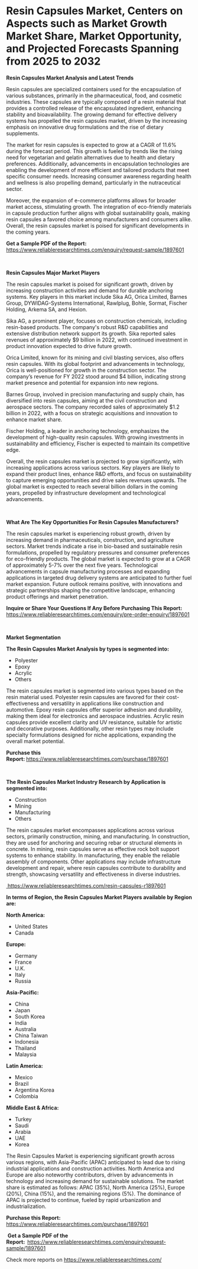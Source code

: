 <p><h1>Resin Capsules Market, Centers on Aspects such as Market Growth Market Share, Market Opportunity, and Projected Forecasts Spanning from 2025 to 2032</h1></p><p><strong>Resin Capsules Market Analysis and Latest Trends</strong></p>
<p><p>Resin capsules are specialized containers used for the encapsulation of various substances, primarily in the pharmaceutical, food, and cosmetic industries. These capsules are typically composed of a resin material that provides a controlled release of the encapsulated ingredient, enhancing stability and bioavailability. The growing demand for effective delivery systems has propelled the resin capsules market, driven by the increasing emphasis on innovative drug formulations and the rise of dietary supplements.</p><p>The market for resin capsules is expected to grow at a CAGR of 11.6% during the forecast period. This growth is fueled by trends like the rising need for vegetarian and gelatin alternatives due to health and dietary preferences. Additionally, advancements in encapsulation technologies are enabling the development of more efficient and tailored products that meet specific consumer needs. Increasing consumer awareness regarding health and wellness is also propelling demand, particularly in the nutraceutical sector.</p><p>Moreover, the expansion of e-commerce platforms allows for broader market access, stimulating growth. The integration of eco-friendly materials in capsule production further aligns with global sustainability goals, making resin capsules a favored choice among manufacturers and consumers alike. Overall, the resin capsules market is poised for significant developments in the coming years.</p></p>
<p><strong>Get a Sample PDF of the Report:&nbsp;</strong> <a href="https://www.reliableresearchtimes.com/enquiry/request-sample/1897601?utm_campaign=3311&utm_medium=2&utm_source=Github&utm_content=ia&utm_term=31032025&utm_id=resin-capsules">https://www.reliableresearchtimes.com/enquiry/request-sample/1897601</a></p>
<p>&nbsp;</p>
<p><strong>Resin Capsules Major Market Players</strong></p>
<p><p>The resin capsules market is poised for significant growth, driven by increasing construction activities and demand for durable anchoring systems. Key players in this market include Sika AG, Orica Limited, Barnes Group, DYWIDAG-Systems International, Rawlplug, Bohle, Sormat, Fischer Holding, Arkema SA, and Hexion.</p><p>Sika AG, a prominent player, focuses on construction chemicals, including resin-based products. The company's robust R&D capabilities and extensive distribution network support its growth. Sika reported sales revenues of approximately $9 billion in 2022, with continued investment in product innovation expected to drive future growth.</p><p>Orica Limited, known for its mining and civil blasting services, also offers resin capsules. With its global footprint and advancements in technology, Orica is well-positioned for growth in the construction sector. The company’s revenue for FY 2022 stood around $4 billion, indicating strong market presence and potential for expansion into new regions.</p><p>Barnes Group, involved in precision manufacturing and supply chain, has diversified into resin capsules, aiming at the civil construction and aerospace sectors. The company recorded sales of approximately $1.2 billion in 2022, with a focus on strategic acquisitions and innovation to enhance market share.</p><p>Fischer Holding, a leader in anchoring technology, emphasizes the development of high-quality resin capsules. With growing investments in sustainability and efficiency, Fischer is expected to maintain its competitive edge.</p><p>Overall, the resin capsules market is projected to grow significantly, with increasing applications across various sectors. Key players are likely to expand their product lines, enhance R&D efforts, and focus on sustainability to capture emerging opportunities and drive sales revenues upwards. The global market is expected to reach several billion dollars in the coming years, propelled by infrastructure development and technological advancements.</p></p>
<p>&nbsp;</p>
<p><strong>What Are The Key Opportunities For Resin Capsules Manufacturers?</strong></p>
<p><p>The resin capsules market is experiencing robust growth, driven by increasing demand in pharmaceuticals, construction, and agriculture sectors. Market trends indicate a rise in bio-based and sustainable resin formulations, propelled by regulatory pressures and consumer preferences for eco-friendly products. The global market is expected to grow at a CAGR of approximately 5-7% over the next five years. Technological advancements in capsule manufacturing processes and expanding applications in targeted drug delivery systems are anticipated to further fuel market expansion. Future outlook remains positive, with innovations and strategic partnerships shaping the competitive landscape, enhancing product offerings and market penetration.</p></p>
<p><strong>Inquire or Share Your Questions If Any Before Purchasing This Report:</strong> <a href="https://www.reliableresearchtimes.com/enquiry/pre-order-enquiry/1897601?utm_campaign=3311&utm_medium=2&utm_source=Github&utm_content=ia&utm_term=31032025&utm_id=resin-capsules">https://www.reliableresearchtimes.com/enquiry/pre-order-enquiry/1897601</a></p>
<p>&nbsp;</p>
<p><strong>Market Segmentation</strong></p>
<p><strong>The Resin Capsules Market Analysis by types is segmented into:</strong></p>
<p><ul><li>Polyester</li><li>Epoxy</li><li>Acrylic</li><li>Others</li></ul></p>
<p><p>The resin capsules market is segmented into various types based on the resin material used. Polyester resin capsules are favored for their cost-effectiveness and versatility in applications like construction and automotive. Epoxy resin capsules offer superior adhesion and durability, making them ideal for electronics and aerospace industries. Acrylic resin capsules provide excellent clarity and UV resistance, suitable for artistic and decorative purposes. Additionally, other resin types may include specialty formulations designed for niche applications, expanding the overall market potential.</p></p>
<p><strong>Purchase this Report:&nbsp;</strong><a href="https://www.reliableresearchtimes.com/purchase/1897601?utm_campaign=3311&utm_medium=2&utm_source=Github&utm_content=ia&utm_term=31032025&utm_id=resin-capsules">https://www.reliableresearchtimes.com/purchase/1897601</a></p>
<p>&nbsp;</p>
<p><strong>The Resin Capsules Market Industry Research by Application is segmented into:</strong></p>
<p><ul><li>Construction</li><li>Mining</li><li>Manufacturing</li><li>Others</li></ul></p>
<p><p>The resin capsules market encompasses applications across various sectors, primarily construction, mining, and manufacturing. In construction, they are used for anchoring and securing rebar or structural elements in concrete. In mining, resin capsules serve as effective rock bolt support systems to enhance stability. In manufacturing, they enable the reliable assembly of components. Other applications may include infrastructure development and repair, where resin capsules contribute to durability and strength, showcasing versatility and effectiveness in diverse industries.</p></p>
<p><a href="https://www.reliableresearchtimes.com/resin-capsules-r1897601?utm_campaign=3311&utm_medium=2&utm_source=Github&utm_content=ia&utm_term=31032025&utm_id=resin-capsules">&nbsp;https://www.reliableresearchtimes.com/resin-capsules-r1897601</a></p>
<p><strong>In terms of Region, the Resin Capsules Market Players available by Region are:</strong></p>
<p>
    <p> <strong> North America: </strong>
        <ul>
            <li>United States</li>
            <li>Canada</li>
        </ul>
        </p> 
    <p> <strong> Europe: </strong>
        <ul>
            <li>Germany</li>
            <li>France</li>
            <li>U.K.</li>
            <li>Italy</li>
            <li>Russia</li>
        </ul>
        </p> 
    <p> <strong> Asia-Pacific: </strong>
        <ul>
            <li>China</li>
            <li>Japan</li>
            <li>South Korea</li>
            <li>India</li>
            <li>Australia</li>
            <li>China Taiwan</li>
            <li>Indonesia</li>
            <li>Thailand</li>
            <li>Malaysia</li>
        </ul>
        </p> 
    <p> <strong> Latin America: </strong>
        <ul>
            <li>Mexico</li>
            <li>Brazil</li>
            <li>Argentina Korea</li>
            <li>Colombia</li>
        </ul>
        </p> 
    <p> <strong> Middle East & Africa: </strong>
        <ul>
            <li>Turkey</li>
            <li>Saudi</li>
            <li>Arabia</li>
            <li>UAE</li>
            <li>Korea</li>
        </ul>
    </p>
    </p>
<p><p>The Resin Capsules Market is experiencing significant growth across various regions, with Asia-Pacific (APAC) anticipated to lead due to rising industrial applications and construction activities. North America and Europe are also noteworthy contributors, driven by advancements in technology and increasing demand for sustainable solutions. The market share is estimated as follows: APAC (35%), North America (25%), Europe (20%), China (15%), and the remaining regions (5%). The dominance of APAC is projected to continue, fueled by rapid urbanization and industrialization.</p></p>
<p><strong>Purchase this Report: </strong><a href="https://www.reliableresearchtimes.com/purchase/1897601?utm_campaign=3311&utm_medium=2&utm_source=Github&utm_content=ia&utm_term=31032025&utm_id=resin-capsules">https://www.reliableresearchtimes.com/purchase/1897601</a></p>
<p>&nbsp;<strong>Get a Sample PDF of the Report:&nbsp;&nbsp;</strong><a href="https://www.reliableresearchtimes.com/enquiry/request-sample/1897601?utm_campaign=3311&utm_medium=2&utm_source=Github&utm_content=ia&utm_term=31032025&utm_id=resin-capsules">https://www.reliableresearchtimes.com/enquiry/request-sample/1897601</a></p>
<p><strong></strong></p>
<p>Check more reports on <a href="https://www.reliableresearchtimes.com/?utm_campaign=3311&utm_medium=2&utm_source=Github&utm_content=ia&utm_term=31032025&utm_id=resin-capsules">https://www.reliableresearchtimes.com/</a></p>